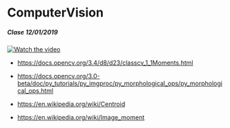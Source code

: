 # ComputerVision
##### Clase 12/01/2019

[![Watch the video](https://img.youtube.com/vi/jK2BC55VEsE/maxresdefault.jpg)](https://youtu.be/jK2BC55VEsE)

* https://docs.opencv.org/3.4/d8/d23/classcv_1_1Moments.html

* https://docs.opencv.org/3.0-beta/doc/py_tutorials/py_imgproc/py_morphological_ops/py_morphological_ops.html

* https://en.wikipedia.org/wiki/Centroid

* https://en.wikipedia.org/wiki/Image_moment

